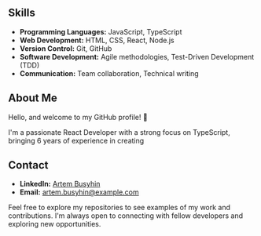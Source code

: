 <!--
**BusyginArtem/BusyginArtem** is a ✨ _special_ ✨ repository because its `README.md` (this file) appears on your GitHub profile.

Here are some ideas to get you started:

- 🔭 I’m currently working on ...
- 🌱 I’m currently learning ...
- 👯 I’m looking to collaborate on ...
- 🤔 I’m looking for help with ...
- 💬 Ask me about ...
- 📫 How to reach me: ...
- 😄 Pronouns: ...
- ⚡ Fun fact: ...
-->

## Skills

- **Programming Languages:** JavaScript, TypeScript
- **Web Development:** HTML, CSS, React, Node.js
- **Version Control:** Git, GitHub
- **Software Development:** Agile methodologies, Test-Driven Development (TDD)
- **Communication:** Team collaboration, Technical writing

## About Me

Hello, and welcome to my GitHub profile! 👋

I'm a passionate React Developer with a strong focus on TypeScript, bringing 6 years of experience in creating 

## Contact

- **LinkedIn:** [Artem Busyhin](https://www.linkedin.com/in/artem-busyhin-developer/)
- **Email:** artem.busyhin@example.com

Feel free to explore my repositories to see examples of my work and contributions. I'm always open to connecting with fellow developers and exploring new opportunities.

